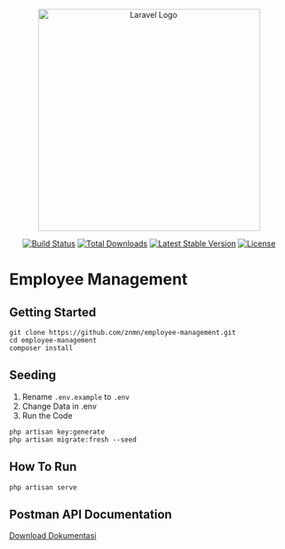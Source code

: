 <p align="center"><a href="https://laravel.com" target="_blank"><img src="https://raw.githubusercontent.com/laravel/art/master/logo-lockup/5%20SVG/2%20CMYK/1%20Full%20Color/laravel-logolockup-cmyk-red.svg" width="400" alt="Laravel Logo"></a></p>

<p align="center">
<a href="https://github.com/laravel/framework/actions"><img src="https://github.com/laravel/framework/workflows/tests/badge.svg" alt="Build Status"></a>
<a href="https://packagist.org/packages/laravel/framework"><img src="https://img.shields.io/packagist/dt/laravel/framework" alt="Total Downloads"></a>
<a href="https://packagist.org/packages/laravel/framework"><img src="https://img.shields.io/packagist/v/laravel/framework" alt="Latest Stable Version"></a>
<a href="https://packagist.org/packages/laravel/framework"><img src="https://img.shields.io/packagist/l/laravel/framework" alt="License"></a>
</p>

# Employee Management

## Getting Started

```
git clone https://github.com/znmn/employee-management.git
cd employee-management
composer install
```

## Seeding

1. Rename `.env.example` to `.env`
2. Change Data in .env
3. Run the Code

```
php artisan key:generate
php artisan migrate:fresh --seed
```

## How To Run

```
php artisan serve
```

## Postman API Documentation

[Download Dokumentasi](https://api.postman.com/collections/28574588-697c39af-a2f1-4eae-80ae-27e94aa857da?access_key=PMAT-01H5YQDD0PNCK05F460WBAE2WV)
